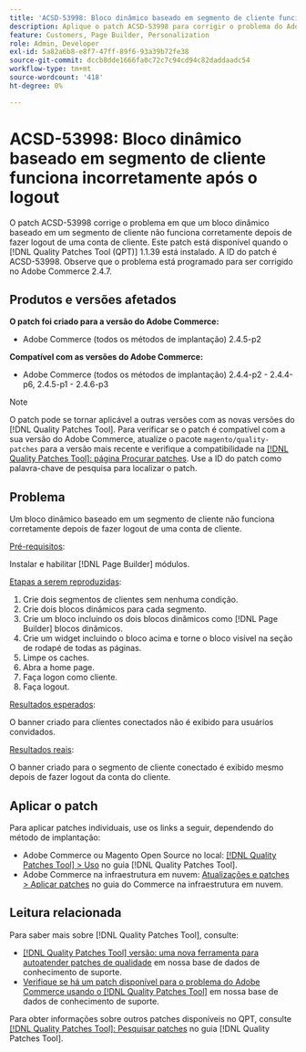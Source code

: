 ```yaml
---
title: 'ACSD-53998: Bloco dinâmico baseado em segmento de cliente funciona incorretamente após o logout'
description: Aplique o patch ACSD-53998 para corrigir o problema do Adobe Commerce em que um bloco dinâmico baseado em um segmento de cliente não funciona corretamente depois de fazer logout de uma conta de cliente.
feature: Customers, Page Builder, Personalization
role: Admin, Developer
exl-id: 5a82a6b8-e8f7-47ff-89f6-93a39b72fe38
source-git-commit: dccb8dde1666fa0c72c7c94cd94c82daddaadc54
workflow-type: tm+mt
source-wordcount: '418'
ht-degree: 0%

---
```


# ACSD-53998: Bloco dinâmico baseado em segmento de cliente funciona incorretamente após o logout

O patch ACSD-53998 corrige o problema em que um bloco dinâmico baseado em um segmento de cliente não funciona corretamente depois de fazer logout de uma conta de cliente. Este patch está disponível quando o [!DNL Quality Patches Tool (QPT)] 1.1.39 está instalado. A ID do patch é ACSD-53998. Observe que o problema está programado para ser corrigido no Adobe Commerce 2.4.7.

## Produtos e versões afetados

**O patch foi criado para a versão do Adobe Commerce:**

* Adobe Commerce (todos os métodos de implantação) 2.4.5-p2

**Compatível com as versões do Adobe Commerce:**

* Adobe Commerce (todos os métodos de implantação) 2.4.4-p2 - 2.4.4-p6, 2.4.5-p1 - 2.4.6-p3

>[!NOTE]
>
>O patch pode se tornar aplicável a outras versões com as novas versões do [!DNL Quality Patches Tool]. Para verificar se o patch é compatível com a sua versão do Adobe Commerce, atualize o pacote `magento/quality-patches` para a versão mais recente e verifique a compatibilidade na [[!DNL Quality Patches Tool]: página Procurar patches](https://experienceleague.adobe.com/tools/commerce-quality-patches/index.html). Use a ID do patch como palavra-chave de pesquisa para localizar o patch.

## Problema

Um bloco dinâmico baseado em um segmento de cliente não funciona corretamente depois de fazer logout de uma conta de cliente.

<u>Pré-requisitos</u>:

Instalar e habilitar [!DNL Page Builder] módulos.

<u>Etapas a serem reproduzidas</u>:

1. Crie dois segmentos de clientes sem nenhuma condição.
1. Crie dois blocos dinâmicos para cada segmento.
1. Crie um bloco incluindo os dois blocos dinâmicos como [!DNL Page Builder] blocos dinâmicos.
1. Crie um widget incluindo o bloco acima e torne o bloco visível na seção de rodapé de todas as páginas.
1. Limpe os caches.
1. Abra a home page.
1. Faça logon como cliente.
1. Faça logout.

<u>Resultados esperados</u>:

O banner criado para clientes conectados não é exibido para usuários convidados.

<u>Resultados reais</u>:

O banner criado para o segmento de cliente conectado é exibido mesmo depois de fazer logout da conta do cliente.

## Aplicar o patch

Para aplicar patches individuais, use os links a seguir, dependendo do método de implantação:

* Adobe Commerce ou Magento Open Source no local: [[!DNL Quality Patches Tool] > Uso](https://experienceleague.adobe.com/docs/commerce-operations/tools/quality-patches-tool/usage.html) no guia [!DNL Quality Patches Tool].
* Adobe Commerce na infraestrutura em nuvem: [Atualizações e patches > Aplicar patches](https://experienceleague.adobe.com/docs/commerce-cloud-service/user-guide/develop/upgrade/apply-patches.html) no guia do Commerce na infraestrutura em nuvem.

## Leitura relacionada

Para saber mais sobre [!DNL Quality Patches Tool], consulte:

* [[!DNL Quality Patches Tool] versão: uma nova ferramenta para autoatender patches de qualidade](/help/announcements/adobe-commerce-announcements/magento-quality-patches-released-new-tool-to-self-serve-quality-patches.md) em nossa base de dados de conhecimento de suporte.
* [Verifique se há um patch disponível para o problema do Adobe Commerce usando o [!DNL Quality Patches Tool]](/help/support-tools/patches-available-in-qpt-tool/check-patch-for-magento-issue-with-magento-quality-patches.md) em nossa base de dados de conhecimento de suporte.

Para obter informações sobre outros patches disponíveis no QPT, consulte [[!DNL Quality Patches Tool]: Pesquisar patches](https://experienceleague.adobe.com/tools/commerce-quality-patches/index.html) no guia [!DNL Quality Patches Tool].
